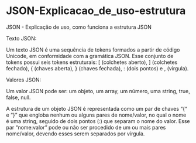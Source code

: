 # JSON-Explicacao_de_uso-estrutura
JSON - Explicação de uso, como funciona a estrutura JSON

Texto JSON:

Um texto JSON é uma sequência de tokens formados a 
partir de código Unicode, em conformidade com a gramática 
JSON. Esse conjunto de tokens possui seis tokens 
estruturais: [ (colchetes aberto), ] (colchetes fechado), 
{ (chaves aberta), } (chaves fechada), : (dois pontos) e , 
(vírgula).


Valores JSON:

Um valor JSON pode ser: um objeto, um array, um número, 
uma string, true, false, null.

A estrutura de um objeto JSON é representada como um par 
de chaves “{“ e “}” que engloba nenhum ou alguns pares de 
nome/valor, no qual o nome é uma string, seguido de dois 
pontos (:) que separam o nome do valor. Esse par 
“nome:valor” pode ou não ser procedido de um ou mais pares 
nome/valor, devendo esses serem separados por vírgula.
